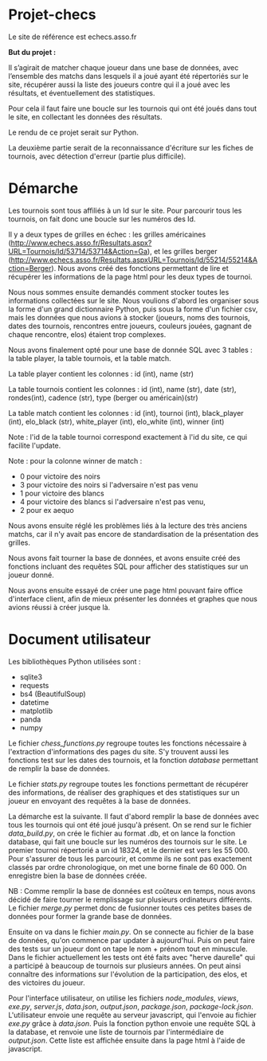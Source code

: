 # Projet-checs

Le site de référence est echecs.asso.fr

__But du projet :__

Il s’agirait de matcher chaque joueur dans une base de données, avec l’ensemble des matchs dans lesquels il a joué ayant été répertoriés sur le site, récupérer aussi la liste des joueurs contre qui il a joué avec les résultats, et éventuellement des statistiques. 

Pour cela il faut faire une boucle sur les tournois qui ont été joués dans tout le site, en collectant les données des résultats.

Le rendu de ce projet serait sur Python.

La deuxième partie serait de la reconnaissance d'écriture sur les fiches de tournois, avec détection d'erreur (partie plus difficile).


# Démarche

<!-- #region -->
Les tournois sont tous affiliés à un Id sur le site. Pour parcourir tous les tournois, on fait donc une boucle sur les numéros des Id.

Il y a deux types de grilles en échec : les grilles américaines (http://www.echecs.asso.fr/Resultats.aspx?URL=Tournois/Id/53714/53714&Action=Ga), et les grilles berger (http://www.echecs.asso.fr/Resultats.aspxURL=Tournois/Id/55214/55214&Action=Berger).
Nous avons créé des fonctions permettant de lire et récupérer les informations de la page html pour les deux types de tournoi.





Nous nous sommes ensuite demandés comment stocker toutes les informations collectées sur le site. 
Nous voulions d'abord les organiser sous la forme d'un grand dictionnaire Python, puis sous la forme d'un fichier csv, mais les données que nous avions à stocker (joueurs, noms des tournois, dates des tournois, rencontres entre joueurs, couleurs jouées, gagnant de chaque rencontre, elos) étaient trop complexes. 


Nous avons finalement opté pour une base de donnée SQL avec 3 tables : la table player, la table tournois, et la table match. 

La table player contient les colonnes : id (int), name (str)

La table tournois contient les colonnes : id (int), name (str), date (str), rondes(int), cadence (str), type (berger ou américain)(str)

La table match contient les colonnes : id (int), tournoi (int), black_player (int), elo_black (str), white_player (int), elo_white (int), winner (int)


Note :  l'id de la table tournoi correspond exactement à l'id du site, ce qui facilite l'update.

Note : pour la colonne winner de match : 
- 0 pour victoire des noirs
- 3 pour victoire des noirs si l'adversaire n'est pas venu
- 1 pour victoire des  blancs
- 4 pour victoire des blancs si l'adversaire n'est pas venu, 
- 2 pour ex aequo




Nous avons ensuite réglé les problèmes liés à la lecture des très anciens matchs, car il n'y avait pas encore de standardisation de la présentation des grilles. 


Nous avons fait tourner la base de données, et avons ensuite créé des fonctions incluant des requêtes SQL pour afficher des statistiques sur un joueur donné.


Nous avons ensuite essayé de créer une page html pouvant faire office d'interface client, afin de mieux présenter les données et graphes que nous avions réussi à créer jusque là.
<!-- #endregion -->

# Document utilisateur 

<!-- #region -->
Les bibliothèques Python utilisées sont :
- sqlite3
- requests
- bs4 (BeautifulSoup)
- datetime
- matplotlib
- panda
- numpy

Le fichier *chess_functions.py* regroupe toutes les fonctions nécessaire à l'extraction d'informations des pages du site. S'y trouvent aussi les fonctions test sur les dates des tournois, et la fonction *database* permettant de remplir la base de données.

Le fichier *stats.py* regroupe toutes les fonctions permettant de récupérer des informations, de réaliser des graphiques et des statistiques sur un joueur en envoyant des requêtes à la base de données. 

La démarche est la suivante. 
Il faut d'abord remplir la base de données avec tous les tournois qui ont été joué jusqu'à présent. On se rend sur le fichier *data_build.py*, on crée le fichier au format .db, et on lance la fonction database, qui fait une boucle sur les numéros des tournois sur le site. Le premier tournoi répertorié a un id 18324, et le dernier est vers les 55 000. Pour s'assurer de tous les parcourir, et comme ils ne sont pas exactement classés par ordre chronologique, on met une borne finale de 60 000. On enregistre bien la base de données créée.


NB : Comme remplir la base de données est coûteux en temps, nous avons décidé de faire tourner le remplissage sur plusieurs ordinateurs différents. Le fichier *merge.py* permet donc de fusionner toutes ces petites bases de données pour former la grande base de données. 


Ensuite on va dans le fichier *main.py*. On se connecte au fichier de la base de données, qu'on commence par updater à aujourd'hui. Puis on peut faire des tests sur un joueur dont on tape le nom + prénom tout en minuscule. Dans le fichier actuellement les tests ont été faits avec "herve daurelle" qui a participé à beaucoup de tournois sur plusieurs années. On peut ainsi connaître des informations sur l'évolution de la participation, des elos, et des victoires du joueur. 

Pour l'interface utilisateur, on utilise les fichiers *node_modules*, *views*, *exe.py*, *server.js*, *data.json*, *output.json*, *package.json*, *package-lock.json*. L'utilisateur envoie une requête au serveur javascript, qui l'envoie au fichier *exe.py* grâce à *data.json*. Puis la fonction python envoie une requête SQL à la database, et renvoie une liste de tournois par l'intermédiaire de *output.json*. Cette liste est affichée ensuite dans la page html à l'aide de javascript.
<!-- #endregion -->

```python

```

